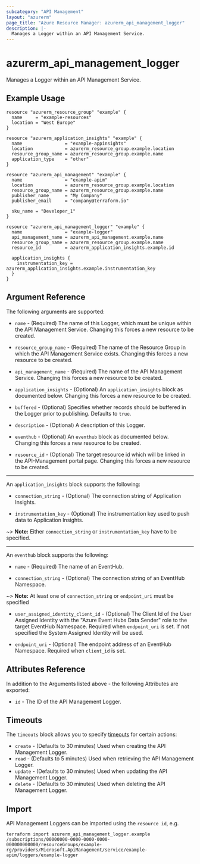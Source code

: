 ```yaml
---
subcategory: "API Management"
layout: "azurerm"
page_title: "Azure Resource Manager: azurerm_api_management_logger"
description: |-
  Manages a Logger within an API Management Service.
---
```


# azurerm_api_management_logger

Manages a Logger within an API Management Service.

## Example Usage

```hcl
resource "azurerm_resource_group" "example" {
  name     = "example-resources"
  location = "West Europe"
}

resource "azurerm_application_insights" "example" {
  name                = "example-appinsights"
  location            = azurerm_resource_group.example.location
  resource_group_name = azurerm_resource_group.example.name
  application_type    = "other"
}

resource "azurerm_api_management" "example" {
  name                = "example-apim"
  location            = azurerm_resource_group.example.location
  resource_group_name = azurerm_resource_group.example.name
  publisher_name      = "My Company"
  publisher_email     = "company@terraform.io"

  sku_name = "Developer_1"
}

resource "azurerm_api_management_logger" "example" {
  name                = "example-logger"
  api_management_name = azurerm_api_management.example.name
  resource_group_name = azurerm_resource_group.example.name
  resource_id         = azurerm_application_insights.example.id

  application_insights {
    instrumentation_key = azurerm_application_insights.example.instrumentation_key
  }
}
```

## Argument Reference

The following arguments are supported:

* `name` - (Required) The name of this Logger, which must be unique within the API Management Service. Changing this forces a new resource to be created.

* `resource_group_name` - (Required) The name of the Resource Group in which the API Management Service exists. Changing this forces a new resource to be created.

* `api_management_name` - (Required) The name of the API Management Service. Changing this forces a new resource to be created.

* `application_insights` - (Optional) An `application_insights` block as documented below. Changing this forces a new resource to be created.

* `buffered` - (Optional) Specifies whether records should be buffered in the Logger prior to publishing. Defaults to `true`.

* `description` - (Optional) A description of this Logger.

* `eventhub` - (Optional) An `eventhub` block as documented below. Changing this forces a new resource to be created.

* `resource_id` - (Optional) The target resource id which will be linked in the API-Management portal page. Changing this forces a new resource to be created.

---

An `application_insights` block supports the following:

* `connection_string` - (Optional) The connection string of Application Insights.

* `instrumentation_key` - (Optional) The instrumentation key used to push data to Application Insights.

~> **Note:** Either `connection_string` or `instrumentation_key` have to be specified.

---

An `eventhub` block supports the following:

* `name` - (Required) The name of an EventHub.

* `connection_string` - (Optional) The connection string of an EventHub Namespace.

~> **Note:** At least one of `connection_string` or `endpoint_uri` must be specified

* `user_assigned_identity_client_id` - (Optional) The Client Id of the User Assigned Identity with the "Azure Event Hubs Data Sender" role to the target EventHub Namespace. Required when `endpoint_uri` is set. If not specified the System Assigned Identity will be used.

* `endpoint_uri` - (Optional) The endpoint address of an EventHub Namespace. Required when `client_id` is set.

## Attributes Reference

In addition to the Arguments listed above - the following Attributes are exported:

* `id` - The ID of the API Management Logger.

## Timeouts

The `timeouts` block allows you to specify [timeouts](https://www.terraform.io/language/resources/syntax#operation-timeouts) for certain actions:

* `create` - (Defaults to 30 minutes) Used when creating the API Management Logger.
* `read` - (Defaults to 5 minutes) Used when retrieving the API Management Logger.
* `update` - (Defaults to 30 minutes) Used when updating the API Management Logger.
* `delete` - (Defaults to 30 minutes) Used when deleting the API Management Logger.

## Import

API Management Loggers can be imported using the `resource id`, e.g.

```shell
terraform import azurerm_api_management_logger.example /subscriptions/00000000-0000-0000-0000-000000000000/resourceGroups/example-rg/providers/Microsoft.ApiManagement/service/example-apim/loggers/example-logger
```
